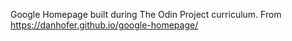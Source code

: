 Google Homepage built during The Odin Project curriculum.
From https://danhofer.github.io/google-homepage/
